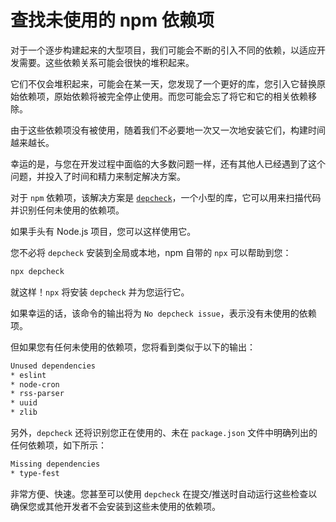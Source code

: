 # 查找未使用的 npm 依赖项

对于一个逐步构建起来的大型项目，我们可能会不断的引入不同的依赖，以适应开发需要。这些依赖关系可能会很快的堆积起来。

它们不仅会堆积起来，可能会在某一天，您发现了一个更好的库，您引入它替换原始依赖项，原始依赖将被完全停止使用。而您可能会忘了将它和它的相关依赖移除。

由于这些依赖项没有被使用，随着我们不必要地一次又一次地安装它们，构建时间越来越长。

幸运的是，与您在开发过程中面临的大多数问题一样，还有其他人已经遇到了这个问题，并投入了时间和精力来制定解决方案。

对于 `npm` 依赖项，该解决方案是 [`depcheck`](https://github.com/depcheck/depcheck)，一个小型的库，它可以用来扫描代码并识别任何未使用的依赖项。

如果手头有 Node.js 项目，您可以这样使用它。

您不必将 `depcheck` 安装到全局或本地，npm 自带的 `npx` 可以帮助到您：

```bash
npx depcheck
```

就这样！`npx` 将安装 `depcheck` 并为您运行它。

如果幸运的话，该命令的输出将为 `No depcheck issue`，表示没有未使用的依赖项。

但如果您有任何未使用的依赖项，您将看到类似于以下的输出：

```txt
Unused dependencies
* eslint
* node-cron
* rss-parser
* uuid
* zlib
```

另外，`depcheck` 还将识别您正在使用的、未在 `package.json` 文件中明确列出的任何依赖项，如下所示：

```txt
Missing dependencies
* type-fest
```

非常方便、快速。您甚至可以使用 `depcheck` 在提交/推送时自动运行这些检查以确保您或其他开发者不会安装到这些未使用的依赖项。
